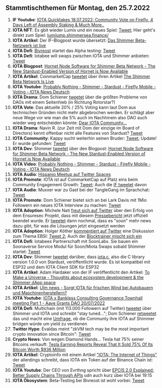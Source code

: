 ## Stammtischthemen für Montag, den 25.7.2022

1. **IF Youtube**: [IOTA Quicktakes 18.07.2022: Community Vote on Firefly, 4 Days Left of Assembly Staking & Much More..](https://www.youtube.com/watch?v=ICd6nE6jK-g)
2. **IOTA NFT**: Es gbit wieder Lumis und ein neues Spiel: [Tweet](https://twitter.com/ShimmerSeaDEX/status/1549274176984432641?s=20&t=zb3NMtOmMGuE_PrQaxIPyw); Hier geht's direkt zum Spiel: [lumijump.shimmersea.finance/](https://lumijump.shimmersea.finance/)
3. **IOTA Artikel**: Der IF-Blogpost wurde übersetzt: [Das Shimmer Beta-Netzwerk ist live](https://iota-kurs.de/das-shimmer-beta-netzwerk-ist-live/)
4. **IOTA Defi**: [Bivreost](https://twitter.com/bivreost) startet das Alpha testing: [Tweet](https://twitter.com/bivreost/status/1549320080013639682?s=20&t=_5BTXFBd4sGijkNCc1dJlA)
5. **IOTA Defi**: Iotabee will swaps zwischen IOTA und Shimmer anbieten: [Tweet](https://twitter.com/iotabee/status/1549325781662400512?s=20&t=2E0pp8NwHf1fXVq0kXMgRA)
6. **IOTA Blogpost**: [Hornet Node Software for Shimmer Beta Network - The New Stardust-Enabled Version of Hornet is Now Available](https://blog.shimmer.network/hornet-for-shimmer-beta-network/)
7. **IOTA Artikel**: CoinmarketCap [tweetet](https://twitter.com/CoinMarketCap/status/1549318130413064194?s=20) über ihren Artikel [The Shimmer Beta Network Is Live](https://coinmarketcap.com/community/articles/31599)
8. **IOTA Youtube**: [Probably Nothing - Shimmer - Stardust - Firefly Mobile - Voting - IOTA News Deutsch](https://www.youtube.com/watch?app=desktop&v=P5mZFsOYf00&feature=youtu.be)
9. **IOTA Drama**: Dom Schiener [tweetet](https://twitter.com/DomSchiener/status/1549394245408137217?s=20&t=eQobstselBC1G-24RYqr-A) über die größten Probleme von DAOs mit einem Seitenhieb (in Richtung Rotorstar?)
10. **IOTA Vote**: Das aktuelle 20% / 25% Voting kann laut Dom aus technischen Gründen nicht mehr abgebrochen werden. Er schlägt aber neue Wege vor wie man die 5% auch im Nachhinein also DAO auch wieder weg entscheiden könnte: [Dear IOTA Community...](https://govern.iota.org/t/decide-if-the-ongoing-shimmer-ecosystem-funding-vote-should-be-stopped-and-changed/1340/21) 
11. **IOTA Drama**: Navin R. (zur Zeit mit Dom der einzige im Board of Directors) kennt offenbar nicht alle Features von Stardust? [Tweet](https://twitter.com/navinram999/status/1549450501980299266?s=20&t=BvIq3IpyrYqokvrNGS9lgA)
12. **IOTA Community**: Kappy sucht weiterhin seinen Bruder: [Tweet](https://twitter.com/Rob_Daykin/status/1549454822344122370?s=20&t=BvIq3IpyrYqokvrNGS9lgA); Update! Er wurde gefunden: [Tweet](https://twitter.com/Rob_Daykin/status/1549573049791438853?s=20&t=BvIq3IpyrYqokvrNGS9lgA)
13. **IOTA Dev**: Shimmer [tweetet](https://twitter.com/shimmernet/status/1549378894347866113?s=20&t=jWKku1OzSWcVV7BXgoCa9g) über den Blogpost: [Hornet Node Software for Shimmer Beta Network - The New Stardust-Enabled Version of Hornet is Now Available](https://blog.shimmer.network/hornet-for-shimmer-beta-network/)
14. **IOTA Video**: [Probably Nothing - Shimmer - Stardust - Firefly Mobile - Voting - IOTA News Deutsch](https://www.youtube.com/watch?v=P5mZFsOYf00)
15. **IOTA Audio**: [Hispanio Meetup auf Twitter Spaces](https://twitter.com/iota/status/1549333232042360833?s=20&t=BvIq3IpyrYqokvrNGS9lgA)
16. **IOTA Promote**: IOTA ist auf CoinmarketCap auf Platz eins beim Community Engagement Growth: [Tweet](https://twitter.com/CoinMarketCap/status/1549386549149970434?s=20&t=jWKku1OzSWcVV7BXgoCa9g); Auch die [IF tweetet](https://twitter.com/iota/status/1549646834615844866?s=20&t=UNdK1oDuPI5ZeD9Qigv8Cg) davon
17. **IOTA Audio**: Muxxer war zu Gast bei der TangleGang im Sprachchat: [Tweet](https://twitter.com/GangTangleTalk/status/1549642280268595200?s=20&t=UNdK1oDuPI5ZeD9Qigv8Cg)
18. **IOTA Promote**: Dom Schiener bietet sich an bei Lark Davis mit 1Mio Followern ein neues IOTA Interview zu machen: [Tweet](https://twitter.com/DomSchiener/status/1549659488805949440?s=20&t=Vi8L5Jgz0nxh02Gzv8xWEA)
19. **IOTA Adoption**: Michele Nati [freut sich auf Twitter](https://twitter.com/michelenati/status/1549680542127476739?s=20&t=yACYpjcFUlvgN10Ih3vrQA) über den Erfolg von dem Ensuresec Projekt, dass mit diesem [Pressebericht](https://zenodo.org/record/6865738) jetzt offiziell beendet wurde. Er [tweetet](https://twitter.com/michelenati/status/1549998791645925377?s=20&t=BeK6dk-nQm_zd1IQ6gchmA) dann nochmal, dass es "soon" mehr news dazu gibt, für was die Lösungen jetzt eingesetzt werden
20. **IOTA Adoption**: Holger Köther [kommentiert auf Twitter](https://twitter.com/HolgerKoether/status/1549725948232220672?s=20&t=V-TQMyad9IwG1SxMm6mVoA) eine Diskussion zum Thema EBSI: [Tweet 2](https://twitter.com/HolgerKoether/status/1549994356198760448?s=20&t=y7272UHhF-7_dHO7WFc5yA); Auch der [Blocktrainer mischt sich ein](https://twitter.com/RomanReher/status/1550015509961252864?s=20&t=YOg_o6ti9pY7dSV7PgtxYw)
21. **IOTA Defi**: Iotabees Partnerschaft mit SoonLabs. Sie bauen ein Soonaverse Service Modul für Soon/Miota Swaps sobald Shimmer startet: [Tweet](https://twitter.com/iotabee/status/1549730651582173184?s=20&t=V-TQMyad9IwG1SxMm6mVoA)
22. **IOTA Dev**: Shimmer [tweetet](https://twitter.com/shimmernet/status/1549746825959157763?s=20&t=NpoqOCNvTR5KI-3qK1iKYg) darüber, dass [iota.c](https://github.com/iotaledger/iota.c/releases/tag/v1.0.0), also die C library version 1.0.0 von Stardust, veröffentlicht wurde. Es ist kompatibel mit ESP32 und dem IOTA Client SDK für ESP32
23. **IOTA Artikel**: Adam Hardaker von der IF veröffentlicht den Artikel: [To Make a Universe - Thoughts about ecosystem development & the Shimmer dApp space](https://medium.com/@Schpoopel/to-make-a-universe-d8e5da3894c4)
24. **IOTA Artikel**: [Ulm news - Sorgt IOTA für frischen Wind bei Autobauern und Maschinenherstellern?](https://www.ulm-news.de/weblog/ulm-news/view/dt/3/article/87248/Sorgt_IOTA_f-uuml-r_frischen_Wind_bei_Autobauern_und_Maschinenherstellern_.html)
25. **IOTA Youtube**: [IOTA x Bankless Consulting Governance Townhall meeting Part 1 - Aave Grants DAO 20/07/2022](https://www.youtube.com/watch?v=D_epzJC0Ap4)
26. **IOTA Defi**: Multichain (mit 113.000 Followern auf Twitter) [tweetet](https://twitter.com/MultichainOrg/status/1549932196537851904?s=20&t=ED1h5sVUmkijRbK15GIv4w) über Shimmer und IOTA und schreibt "stay tuned..."; Dom Schiener [retweetet](https://twitter.com/DomSchiener/status/1550036259732586496?s=20&t=BeK6dk-nQm_zd1IQ6gchmA) das und macht eine [Umfrage](https://twitter.com/DomSchiener/status/1550020079491973120?s=20&t=BeK6dk-nQm_zd1IQ6gchmA), ob die Communty ihre IOTA auf Shimmer bridgen würde um yield zu verdienen
27. **Twitter Hype**: Evaldas meint "zkVM tech may be the most important crypto innovation since Bitcoin": [Tweet](https://twitter.com/lunfardo314/status/1549790675792789505?s=20&t=y7272UHhF-7_dHO7WFc5yA)
28. **Crypto News**: Von wegen Diamond Hands... Tesla hat 75% seiner Bitcoins verkauft: [Tesla Earning Reports Reveal That It Sold 75% Of Its Bitcoin Worth $936 Million](https://watcher.guru/news/tesla-earning-reports-reveal-that-it-sold-75-of-its-bitcoin-worth-936-million)
29. **IOTA Artikel**: Cryptoinfo mit einem Artikel ["IOTA: The Internet of Things"](https://thecryptoinfo.org/iota-the-internet-of-things/) der allerdings schreibt, dass IOTA ein Token auf der Binance Chain ist: [Tweet](https://twitter.com/Vrom14286662/status/1550046447600558080?s=20&t=BeK6dk-nQm_zd1IQ6gchmA)
30. **IOTA Youtube**: Der CEO von Evrthng spricht über [EPCIS 2.0 Explained: Better Supply Chains Through APIs](https://www.youtube.com/watch?v=s9AG__HAsWw) udn auch kurz über IOTA bei 19:15
31. **IOTA Ökosystem**: Beta-Testing bei Bivreost ist wohl vorbei: [Tweet](https://twitter.com/bivreost/status/1550002167616077824?s=20&t=BeK6dk-nQm_zd1IQ6gchmA)









